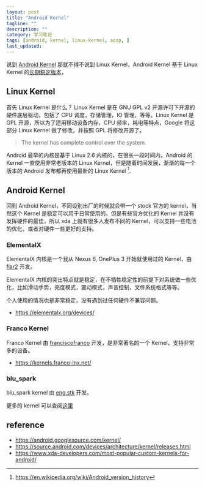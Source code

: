 ```yaml
---
layout: post
title: "Android Kernel"
tagline: ""
description: ""
category: 学习笔记
tags: [android, kernel, linux-kernel, aosp, ]
last_updated:
---
```


说到 [Android Kernel](https://source.android.com/devices/architecture/kernel) 那就不得不说到 Linux Kernel，Android Kernel 基于 Linux Kernel 的[长期稳定版本](https://kernelnewbies.org/DevelopmentStatistics)，

## Linux Kernel
首先 Linux Kernel 是什么？ Linux Kernel 是在 GNU GPL v2 开源许可下开源的硬件底层驱动，包括了 CPU 调度，存储管理，IO 管理，等等。Linux Kernel 是 GPL 开源，所以为了适用移动设备内存，CPU 频率，耗电等特点，Google 将这部分 Linux Kernel 做了修改，并按照 GPL 将修改开源了。

> The kernel has complete control over the system.

Android 最早的内核是基于 Linux 2.6 内核的，在很长一段时间内，Android 的 Kernel 一直使用非常老版本的 Linux Kernel，但是随着时间发展，渐渐的每一个版本的 Android 发布都再使用最新的 Linux Kernel [^1].

[^1]: <https://en.wikipedia.org/wiki/Android_version_history>

## Android Kernel
回到 Android Kernel，不同设别出厂的时候就会带一个 stock 官方的 kernel，当然这个 Kernel 是稳定可以用于日常使用的。但是有些官方优化的 Kernel 并没有发挥硬件的最佳，所以 xda 上就有很多人发布不同的 Kernel，可以支持一些电池的优化，或者对硬件一些更好的支持。

### ElementalX
ElementalX 内核是一个我从 Nexus 6, OnePlus 3 开始就使用过的 Kernel，由 [flar2](https://forum.xda-developers.com/member.php?u=4684315) 开发。

ElementalX 内核的突出特点就是稳定，在不牺牲稳定性的前提下对系统做一些优化，比如滑动手势，亮度模式，震动模式，声音控制，文件系统格式等等。

个人使用的情况也是非常稳定，没有遇到过任何硬件不兼容问题。

- <https://elementalx.org/devices/>

### Franco Kernel
Franco Kernel 由 [franciscofranco](https://forum.xda-developers.com/member.php?u=3292224) 开发，是非常著名的一个 Kernel，支持非常多的设备。

- <https://kernels.franco-lnx.net/>

### blu_spark
blu_spark kernel 由 [eng.stk](https://forum.xda-developers.com/member.php?u=3873953) 开发。

更多的 kernel 可以查阅[这里](https://www.xda-developers.com/most-popular-custom-kernels-for-android/)

## reference

- <https://android.googlesource.com/kernel/>
- <https://source.android.com/devices/architecture/kernel/releases.html>
- <https://www.xda-developers.com/most-popular-custom-kernels-for-android/>
